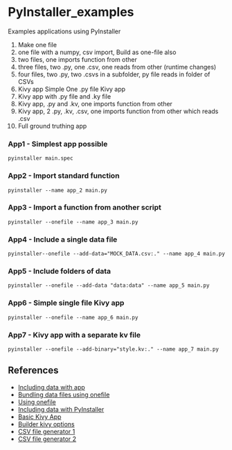 # PyInstaller_examples
Examples applications using PyInstaller

1. Make one file
2. one file with a numpy, csv import, Build as one-file also
3. two files, one imports function from other 
4. three files, two .py, one .csv, one reads from other (runtime changes)
5. four files, two .py, two .csvs in a subfolder, py file reads in folder of CSVs
6. Kivy app Simple One .py file Kivy app
7. Kivy app with .py file and .ky file
8. Kivy app,  .py and .kv, one imports function from other
9. Kivy app, 2 .py, .kv, .csv, one imports function from other which reads .csv
10. Full ground truthing app


### App1 - Simplest app possible
```
pyinstaller main.spec
```

### App2 - Import standard function
```
pyinstaller --name app_2 main.py
```

### App3 - Import a function from another script
```
pyinstaller --onefile --name app_3 main.py
```

### App4 - Include a single data file
```
pyinstaller--onefile --add-data="MOCK_DATA.csv:." --name app_4 main.py
```

### App5 - Include folders of data
```
pyinstaller --onefile --add-data "data:data" --name app_5 main.py
```

### App6 - Simple single file Kivy app 
```
pyinstaller --onefile --name app_6 main.py
```

### App7 - Kivy app with a separate kv file
```
pyinstaller --onefile --add-binary="style.kv:." --name app_7 main.py
```


## References
- [Including data with app](https://pyinstaller.readthedocs.io/en/v3.3.1/spec-files.html)
- [Bundling data files using onefile](https://stackoverflow.com/questions/7674790/bundling-data-files-with-pyinstaller-onefile)
- [Using onefile](https://stackoverflow.com/questions/51455765/build-multiple-py-files-into-a-single-executable-file-using-pyinstaller)
- [Including data with PyInstaller](https://stackoverflow.com/questions/41870727/pyinstaller-adding-data-files)
- [Basic Kivy App](https://kivy.org/doc/stable/guide/basic.html)
- [Builder kivy options](https://kivy.org/doc/stable/guide/lang.html)
- [CSV file generator 1](https://www.mockaroo.com/)
- [CSV file generator 2](https://onlinerandomtools.com/generate-random-csv)

